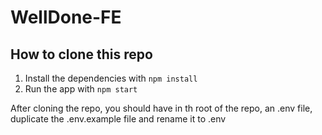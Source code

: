 # WellDone-FE

## How to clone this repo

1. Install the dependencies with ```npm install```
2. Run the app with ```npm start```

After cloning the repo, you should have in th root of the repo, an .env file, duplicate the .env.example file and rename it to .env

